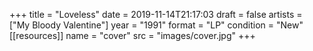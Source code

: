 +++
title = "Loveless"
date = 2019-11-14T21:17:03
draft = false
artists = ["My Bloody Valentine"]
year = "1991"
format = "LP"
condition = "New"
[[resources]]
  name = "cover"
  src = "images/cover.jpg"
+++
